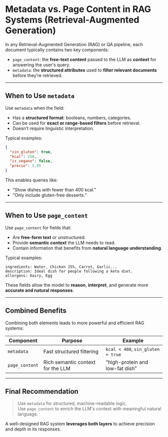 # Metadata vs. Page Content in RAG Systems (Retrieval-Augmented Generation)

In any Retrieval-Augmented Generation (RAG) or QA pipeline, each document typically contains two key components:

- `page_content`: the **free-text content** passed to the LLM as **context** for answering the user's query.
- `metadata`: the **structured attributes** used to **filter relevant documents** before they’re retrieved.

---

## When to Use `metadata`

Use `metadata` when the field:

- Has a **structured format**: booleans, numbers, categories.
- Can be used for **exact or range-based filters** before retrieval.
- Doesn’t require linguistic interpretation.

Typical examples:

```json
{
  "sin_gluten": true,
  "kcal": 250,
  "is_vegano": false,
  "precio": 5.95
}
```

This enables queries like:

- “Show dishes with fewer than 400 kcal.”
- “Only include gluten-free desserts.”

---

## When to Use `page_content`

Use `page_content` for fields that:

- Are **free-form text** or unstructured.
- Provide **semantic context** the LLM needs to read.
- Contain information that benefits from **natural language understanding**.

Typical examples:

```text
ingredients: Water, Chicken 25%, Carrot, Garlic...
description: Ideal dish for people following a keto diet.
allergens: Dairy, Egg
```

These fields allow the model to **reason**, **interpret**, and generate more **accurate and natural responses**.

---

## Combined Benefits

Combining both elements leads to more powerful and efficient RAG systems:

| Component     | Purpose                          | Example                            |
|---------------|----------------------------------|------------------------------------|
| `metadata`    | Fast structured filtering        | `kcal < 400`, `sin_gluten = true` |
| `page_content`| Rich semantic context for the LLM| “high-protein and low-fat dish”    |

---

## Final Recommendation

> Use `metadata` for structured, machine-readable logic.  
> Use `page_content` to enrich the LLM's context with meaningful natural language.

A well-designed RAG system **leverages both layers** to achieve precision and depth in its responses.

